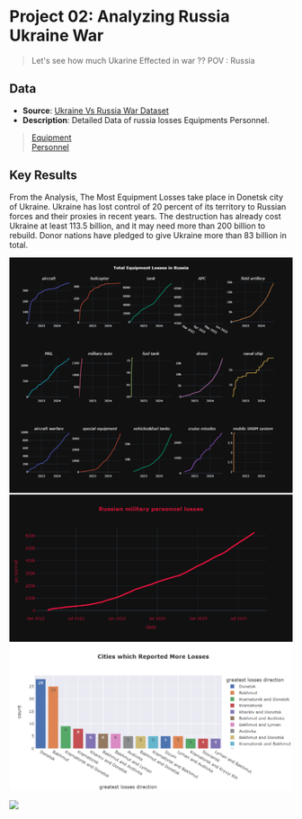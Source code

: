 # Project 02: Analyzing Russia Ukraine War

> Let's see how much Ukarine Effected in war ?? POV : Russia

## Data
- **Source**: [Ukraine Vs Russia War Dataset](https://www.kaggle.com/datasets/piterfm/2022-ukraine-russian-war)
- **Description**: Detailed Data of russia losses Equipments Personnel.
> [Equipment](./data/russia_losses_equipment.csv) <br>
> [Personnel](./data/russia_losses_personnel.csv)

## Key Results
<p> From the Analysis, The Most Equipment Losses take place in Donetsk city of Ukraine. Ukraine has lost control of 20 percent of its territory to Russian forces and their proxies in recent years. The destruction has already cost Ukraine at least 113.5 billion, and it may need more than 200 billion to rebuild. Donor nations have pledged to give Ukraine more than 83 billion in total.</p>

![](./img/equipment_losses_russia.png)
![](./img/personal_losses_russian.png)
![](./img/most_losses_cities.png)

![](https://www.wilsoncenter.org/sites/default/files/styles/embed_text_block/public/media/uploads/images/war%20pic.jpg)
